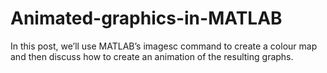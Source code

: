 # Animated-graphics-in-MATLAB
In this post, we’ll use MATLAB’s imagesc command to create a colour map and then discuss how to create an animation of the resulting graphs. 
